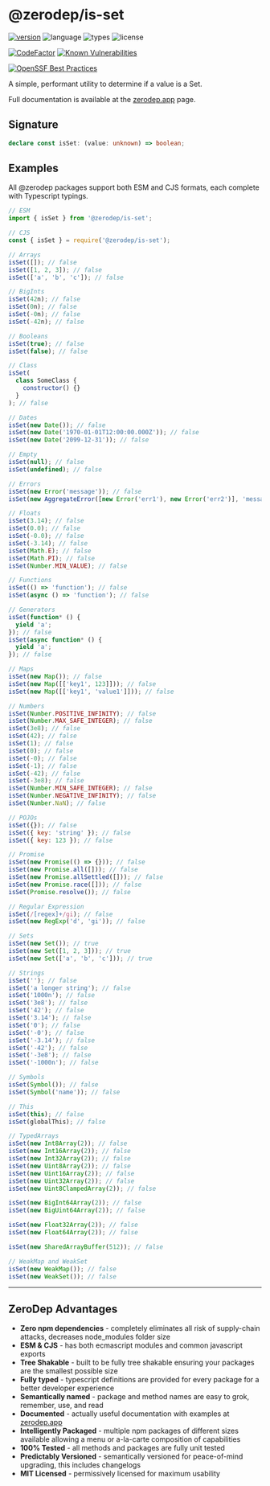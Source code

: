 # @zerodep/is-set

[![version](https://img.shields.io/npm/v/@zerodep/is-set?style=flat-square&color=blue)](https://www.npmjs.com/package/@zerodep/is-set)
![language](https://img.shields.io/badge/typescript-100%25-blue?style=flat-square)
![types](https://img.shields.io/badge/types-included-blue?style=flat-square)
![license](https://img.shields.io/github/license/cdepage/zerodep?color=blue&style=flat-square)

[![CodeFactor](https://www.codefactor.io/repository/github/cdepage/zerodep/badge)](https://www.codefactor.io/repository/github/cdepage/zerodep)
[![Known Vulnerabilities](https://snyk.io/test/github/cdepage/zerodep/badge.svg)](https://snyk.io/test/github/cdepage/zerodep)

[![OpenSSF Best Practices](https://www.bestpractices.dev/projects/9225/badge)](https://www.bestpractices.dev/projects/9225)

A simple, performant utility to determine if a value is a Set.

Full documentation is available at the [zerodep.app](http://zerodep.app/#/is/set) page.

## Signature

```typescript
declare const isSet: (value: unknown) => boolean;
```

## Examples

All @zerodep packages support both ESM and CJS formats, each complete with Typescript typings.

```javascript
// ESM
import { isSet } from '@zerodep/is-set';

// CJS
const { isSet } = require('@zerodep/is-set');
```

```javascript
// Arrays
isSet([]); // false
isSet([1, 2, 3]); // false
isSet(['a', 'b', 'c']); // false

// BigInts
isSet(42n); // false
isSet(0n); // false
isSet(-0n); // false
isSet(-42n); // false

// Booleans
isSet(true); // false
isSet(false); // false

// Class
isSet(
  class SomeClass {
    constructor() {}
  }
); // false

// Dates
isSet(new Date()); // false
isSet(new Date('1970-01-01T12:00:00.000Z')); // false
isSet(new Date('2099-12-31')); // false

// Empty
isSet(null); // false
isSet(undefined); // false

// Errors
isSet(new Error('message')); // false
isSet(new AggregateError([new Error('err1'), new Error('err2')], 'message')); // false

// Floats
isSet(3.14); // false
isSet(0.0); // false
isSet(-0.0); // false
isSet(-3.14); // false
isSet(Math.E); // false
isSet(Math.PI); // false
isSet(Number.MIN_VALUE); // false

// Functions
isSet(() => 'function'); // false
isSet(async () => 'function'); // false

// Generators
isSet(function* () {
  yield 'a';
}); // false
isSet(async function* () {
  yield 'a';
}); // false

// Maps
isSet(new Map()); // false
isSet(new Map([['key1', 123]])); // false
isSet(new Map([['key1', 'value1']])); // false

// Numbers
isSet(Number.POSITIVE_INFINITY); // false
isSet(Number.MAX_SAFE_INTEGER); // false
isSet(3e8); // false
isSet(42); // false
isSet(1); // false
isSet(0); // false
isSet(-0); // false
isSet(-1); // false
isSet(-42); // false
isSet(-3e8); // false
isSet(Number.MIN_SAFE_INTEGER); // false
isSet(Number.NEGATIVE_INFINITY); // false
isSet(Number.NaN); // false

// POJOs
isSet({}); // false
isSet({ key: 'string' }); // false
isSet({ key: 123 }); // false

// Promise
isSet(new Promise(() => {})); // false
isSet(new Promise.all([])); // false
isSet(new Promise.allSettled([])); // false
isSet(new Promise.race([])); // false
isSet(Promise.resolve()); // false

// Regular Expression
isSet(/[regex]+/gi); // false
isSet(new RegExp('d', 'gi')); // false

// Sets
isSet(new Set()); // true
isSet(new Set([1, 2, 3])); // true
isSet(new Set(['a', 'b', 'c'])); // true

// Strings
isSet(''); // false
isSet('a longer string'); // false
isSet('1000n'); // false
isSet('3e8'); // false
isSet('42'); // false
isSet('3.14'); // false
isSet('0'); // false
isSet('-0'); // false
isSet('-3.14'); // false
isSet('-42'); // false
isSet('-3e8'); // false
isSet('-1000n'); // false

// Symbols
isSet(Symbol()); // false
isSet(Symbol('name')); // false

// This
isSet(this); // false
isSet(globalThis); // false

// TypedArrays
isSet(new Int8Array(2)); // false
isSet(new Int16Array(2)); // false
isSet(new Int32Array(2)); // false
isSet(new Uint8Array(2)); // false
isSet(new Uint16Array(2)); // false
isSet(new Uint32Array(2)); // false
isSet(new Uint8ClampedArray(2)); // false

isSet(new BigInt64Array(2)); // false
isSet(new BigUint64Array(2)); // false

isSet(new Float32Array(2)); // false
isSet(new Float64Array(2)); // false

isSet(new SharedArrayBuffer(512)); // false

// WeakMap and WeakSet
isSet(new WeakMap()); // false
isSet(new WeakSet()); // false
```

---

## ZeroDep Advantages

- **Zero npm dependencies** - completely eliminates all risk of supply-chain attacks, decreases node_modules folder size
- **ESM & CJS** - has both ecmascript modules and common javascript exports
- **Tree Shakable** - built to be fully tree shakable ensuring your packages are the smallest possible size
- **Fully typed** - typescript definitions are provided for every package for a better developer experience
- **Semantically named** - package and method names are easy to grok, remember, use, and read
- **Documented** - actually useful documentation with examples at [zerodep.app](https://zerodep.app)
- **Intelligently Packaged** - multiple npm packages of different sizes available allowing a menu or a-la-carte composition of capabilities
- **100% Tested** - all methods and packages are fully unit tested
- **Predictably Versioned** - semantically versioned for peace-of-mind upgrading, this includes changelogs
- **MIT Licensed** - permissively licensed for maximum usability
